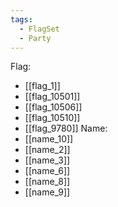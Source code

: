 ```yaml
---
tags:
  - FlagSet
  - Party
---
```

Flag:
- [[flag_1]]
- [[flag_10501]]
- [[flag_10506]]
- [[flag_10510]]
- [[flag_9780]]
Name:
- [[name_10]]
- [[name_2]]
- [[name_3]]
- [[name_6]]
- [[name_8]]
- [[name_9]]
